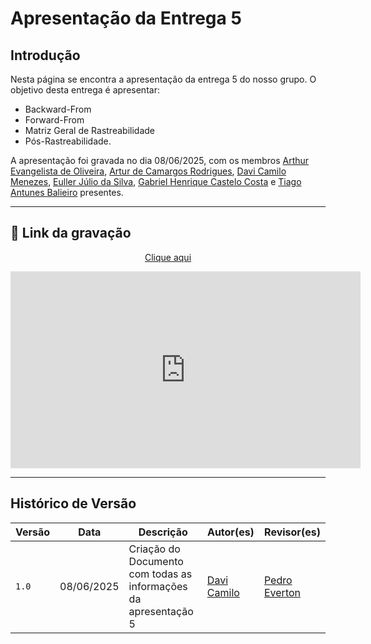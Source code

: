 # Apresentação da Entrega 5

## Introdução
Nesta página se encontra a apresentação da entrega 5 do nosso grupo. O objetivo desta entrega é apresentar:

- Backward-From
- Forward-From
- Matriz Geral de Rastreabilidade
- Pós-Rastreabilidade.

A apresentação foi gravada no dia 08/06/2025, com os membros [Arthur Evangelista de Oliveira](https://github.com/arthurevg), [Artur de Camargos Rodrigues](https://github.com/ArturDCR), [Davi Camilo Menezes](https://github.com/Davicamilo23), [Euller Júlio da Silva](https://github.com/Potatoyz908), [Gabriel Henrique Castelo Costa](https://github.com/GabrielCastelo-31) e [Tiago Antunes Balieiro](https://github.com/tiagobalieiro) presentes.

---

## 🎥 Link da gravação

<p style="text-align: center"><a href="" target="blanket">Clique aqui</a></p>

<p style="text-align: center">
  <iframe width="560" height="315"
          src="https://www.youtube.com/embed/"
          title="YouTube video player"
          frameborder="0"
          allow="accelerometer; autoplay; clipboard-write; encrypted-media; gyroscope; picture-in-picture; web-share"
          allowfullscreen>
  </iframe>
</p>

---

## Histórico de Versão

| Versão | Data          | Descrição                          | Autor(es)     |  Revisor(es)  |
| ------ | ------------- | ---------------------------------- | ------------- | ------------- |
| `1.0`  |  08/06/2025   |  Criação do Documento com todas as informações da apresentação 5 | [Davi Camilo](https://github.com/Davicamilo23) | [Pedro Everton](https://github.com/pedroeverton217) |
